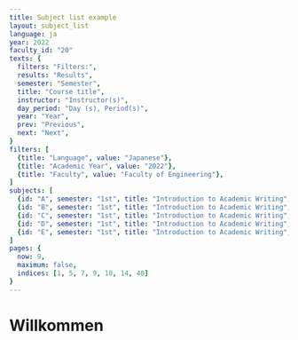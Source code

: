 ```yaml
---
title: Subject list example
layout: subject_list
language: ja
year: 2022
faculty_id: "20"
texts: {
  filters: "Filters:",
  results: "Results",
  semester: "Semester",
  title: "Course title",
  instructor: "Instructor(s)",
  day_period: "Day (s), Period(s)",
  year: "Year",
  prev: "Previous",
  next: "Next",
}
filters: [
  {title: "Language", value: "Japanese"},
  {title: "Academic Year", value: "2022"},
  {title: "Faculty", value: "Faculty of Engineering"},
]
subjects: [
  {id: "A", semester: "1st", title: "Introduction to Academic Writing", instructor: "NOMA Tatsuo", day_period: "Mon.5", year_start: 1, year_end: 4},
  {id: "B", semester: "1st", title: "Introduction to Academic Writing", instructor: "FUJII Tsunehito", day_period: "Mon.5", year_start: 1, year_end: 4},
  {id: "C", semester: "1st", title: "Introduction to Academic Writing", instructor: "John Doe", day_period: "Mon.5", year_start: 1, year_end: 4},
  {id: "D", semester: "1st", title: "Introduction to Academic Writing", instructor: "KATAGIRI Koji", day_period: "Mon.5", year_start: 1, year_end: 4},
  {id: "E", semester: "1st", title: "Introduction to Academic Writing", instructor: "ITO Natsumi", day_period: "Mon.5", year_start: 1, year_end: 4},
]
pages: {
  now: 9,
  maximum: false,
  indices: [1, 5, 7, 9, 10, 14, 40]
}
---
```

# Willkommen
